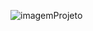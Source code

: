 ![imagemProjeto](https://github.com/IzaiasFrancisco0/Form-login-React/assets/129807158/78f3fa9a-d405-4cc0-8fde-0d066970d0f9)
